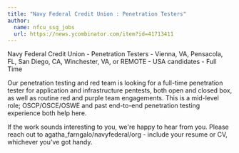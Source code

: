 ```yaml
---
title: "Navy Federal Credit Union : Penetration Testers"
author:
  name: nfcu_ssg_jobs
  url: https://news.ycombinator.com/item?id=41713411
---
```

Navy Federal Credit Union - Penetration Testers - Vienna, VA, Pensacola, FL, San Diego, CA, Winchester, VA, or REMOTE - USA candidates - Full Time

Our penetration testing and red team is looking for a full-time penetration tester for application and infrastructure pentests, both open and closed box, as well as routine red and purple team engagements. This is a mid-level role; OSCP&#x2F;OSCE&#x2F;OSWE and past end-to-end penetration testing experience both help here.

If the work sounds interesting to you, we&#x27;re happy to hear from you. Please reach out to agatha_farngalo&#x2F;navyfederal&#x2F;org - include your resume or CV, whichever you&#x27;ve got handy.
<JobApplication />
